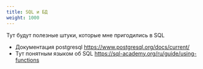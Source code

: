 ```yaml
---
title: SQL и БД
weight: 1000
---
```


Тут будут полезные штуки, которые мне пригодились в SQL

- Документация postgresql https://www.postgresql.org/docs/current/ 
- Тут понятным языком об SQL https://sql-academy.org/ru/guide/using-functions 

